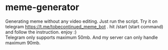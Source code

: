 # meme-generator
Generating meme without any video editing. Just run the script.
Try it on telegram https://t.me/tobecontinued_meme_bot .
hit /start (start command) and follow the instruction. enjoy :)  
Telegram only supports maximum 50mb. And my server can only handle maximum 90mb.
